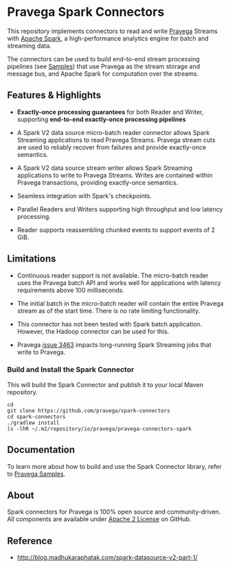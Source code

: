 <!--
Copyright (c) 2017 Dell Inc., or its subsidiaries. All Rights Reserved.

Licensed under the Apache License, Version 2.0 (the "License");
you may not use this file except in compliance with the License.
You may obtain a copy of the License at

    http://www.apache.org/licenses/LICENSE-2.0
-->
# Pravega Spark Connectors

This repository implements connectors to read and write [Pravega](http://pravega.io/) Streams
with [Apache Spark](http://spark.apache.org/),
a high-performance analytics engine for batch and streaming data.

The connectors can be used to build end-to-end stream processing pipelines
(see [Samples](https://github.com/pravega/pravega-samples))
that use Pravega as the stream storage and message bus, and Apache Spark for computation over the streams.


## Features & Highlights

  - **Exactly-once processing guarantees** for both Reader and Writer, supporting **end-to-end exactly-once processing pipelines**

  - A Spark V2 data source micro-batch reader connector allows Spark Streaming applications to read Pravega Streams.
    Pravega stream cuts are used to reliably recover from failures and provide exactly-once semantics.

  - A Spark V2 data source stream writer allows Spark Streaming applications to write to Pravega Streams.
    Writes are contained within Pravega transactions, providing exactly-once semantics.

  - Seamless integration with Spark's checkpoints.

  - Parallel Readers and Writers supporting high throughput and low latency processing.

  - Reader supports reassembling chunked events to support events of 2 GiB.

## Limitations

  - Continuous reader support is not available. The micro-batch reader uses the Pravega batch API and works well for
    applications with latency requirements above 100 milliseconds.

  - The initial batch in the micro-batch reader will contain the entire Pravega stream as of the start time.
    There is no rate limiting functionality.

  - This connector has not been tested with Spark batch application.
    However, the Hadoop connector can be used for this.

  - Pravega [issue 3463](https://github.com/pravega/pravega/issues/3463) impacts long-running
    Spark Streaming jobs that write to Pravega.

### Build and Install the Spark Connector

This will build the Spark Connector and publish it to your local Maven repository.

```
cd
git clone https://github.com/pravega/spark-connectors
cd spark-connectors
./gradlew install
ls -lhR ~/.m2/repository/io/pravega/pravega-connectors-spark
```

## Documentation

To learn more about how to build and use the Spark Connector library, refer to
[Pravega Samples](https://github.com/claudiofahey/pravega-samples/tree/spark-connector-examples).

## About

Spark connectors for Pravega is 100% open source and community-driven. All components are available
under [Apache 2 License](https://www.apache.org/licenses/LICENSE-2.0.html) on GitHub.

## Reference

- http://blog.madhukaraphatak.com/spark-datasource-v2-part-1/
